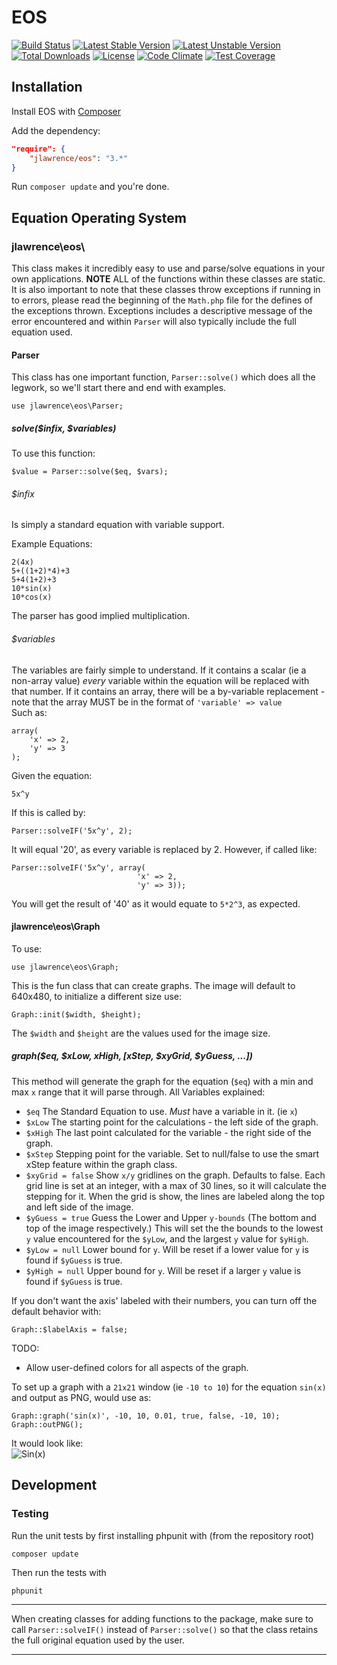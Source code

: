 # EOS

[![Build Status](https://travis-ci.org/jlawrence11/eos.svg?branch=master)](https://travis-ci.org/jlawrence11/eos)
[![Latest Stable Version](https://poser.pugx.org/jlawrence/eos/v/stable.svg)](https://packagist.org/packages/jlawrence/eos)
[![Latest Unstable Version](https://poser.pugx.org/jlawrence/eos/v/unstable.svg)](https://packagist.org/packages/jlawrence/eos)
[![Total Downloads](https://poser.pugx.org/jlawrence/eos/downloads.svg)](https://packagist.org/packages/jlawrence/eos)
[![License](https://poser.pugx.org/jlawrence/eos/license.svg)](https://packagist.org/packages/jlawrence/eos)
[![Code Climate](https://codeclimate.com/github/jlawrence11/eos/badges/gpa.svg)](https://codeclimate.com/github/jlawrence11/eos)
[![Test Coverage](https://codeclimate.com/github/jlawrence11/eos/badges/coverage.svg)](https://codeclimate.com/github/jlawrence11/eos)

## Installation

Install EOS with [Composer](https://getcomposer.org/)

Add the dependency:

```json
"require": {
    "jlawrence/eos": "3.*"
}
```

Run `composer update` and you're done.

## Equation Operating System

### jlawrence\eos\

This class makes it incredibly easy to use and parse/solve equations in
your own applications. __NOTE__ ALL of the functions within
these classes are static. It is also important to note that these
classes throw exceptions if running in to errors, please read the beginning
of the `Math.php` file for the defines of the exceptions thrown. Exceptions
includes a descriptive message of the error encountered and within `Parser` will
also typically include the full equation used.

#### Parser

This class has one important function, `Parser::solve()` which does all the legwork,
so we'll start there and end with examples.

    use jlawrence\eos\Parser;

##### solve($infix, $variables)

To use this function:

    $value = Parser::solve($eq, $vars);

###### _$infix_

Is simply a standard equation with variable support.

Example Equations:

	2(4x)
    5+((1+2)*4)+3
    5+4(1+2)+3
    10*sin(x)
    10*cos(x)

The parser has good implied multiplication.

###### _$variables_

The variables are fairly simple to understand.  If it contains a scalar (ie
a non-array value) _every_ variable within the equation will be replaced with
that number.  If it contains an array, there will be a by-variable replacement -
note that the array MUST be in the format of `'variable' => value`  
Such as:

    array(
        'x' => 2,
        'y' => 3
    );

Given the equation:

    5x^y

If this is called by:

    Parser::solveIF('5x^y', 2);

It will equal '20', as every variable is replaced by 2.  However, if called like:

    Parser::solveIF('5x^y', array(
                                'x' => 2,
                                'y' => 3));

You will get the result of '40' as it would equate to `5*2^3`, as expected.

#### jlawrence\eos\Graph

To use:

    use jlawrence\eos\Graph;

This is the fun class that can create graphs.
The image will default to 640x480, to initialize a different size use:

    Graph::init($width, $height);

The `$width` and `$height` are the values used for the image size.

##### graph($eq, $xLow, $xHigh, [$xStep, $xyGrid, $yGuess, ...])

This method will generate the graph for the equation (`$eq`) with a min and max
`x` range that it will parse through. All Variables explained:

* `$eq`
    The Standard Equation to use.  _Must_ have a variable in it. (ie `x`)
* `$xLow`
    The starting point for the calculations - the left side of the graph.
* `$xHigh`
    The last point calculated for the variable - the right side of the graph.
* `$xStep`
    Stepping point for the variable. Set to null/false to use the smart xStep feature within the graph class.
* `$xyGrid = false`
    Show `x/y` gridlines on the graph.  Defaults to false.  Each grid line is set at an integer, with a max of 30 lines, so it will calculate the stepping for it. When the grid is show, the lines are labeled along the top and left side of the image. 
* `$yGuess = true`
    Guess the Lower and Upper `y-bounds` (The bottom and top of the image
    respectively.)  This will set the the bounds to the lowest `y` value
    encountered for the `$yLow`, and the largest `y` value for `$yHigh`.
* `$yLow = null`
    Lower bound for `y`. Will be reset if a lower value for `y` is found if `$yGuess` is true.
* `$yHigh = null`
    Upper bound for `y`. Will be reset if a larger `y` value is found if `$yGuess` is true.

If you don't want the axis' labeled with their numbers, you can turn off the default behavior with:

    Graph::$labelAxis = false;

TODO:

* Allow user-defined colors for all aspects of the graph.

To set up a graph with a `21x21` window (ie `-10 to 10`) for the equation
`sin(x)` and output as PNG, would use as:

    Graph::graph('sin(x)', -10, 10, 0.01, true, false, -10, 10);
    Graph::outPNG();

It would look like:  
![Sin(x)](http://s6.postimg.org/nm7tcj8lt/eos3.png)

## Development

### Testing

Run the unit tests by first installing phpunit with (from the repository root)

```
composer update
```

Then run the tests with

```
phpunit
```
---

When creating classes for adding functions to the package, make sure to call
`Parser::solveIF()` instead of `Parser::solve()` so that the class retains
the full original equation used by the user.

---
